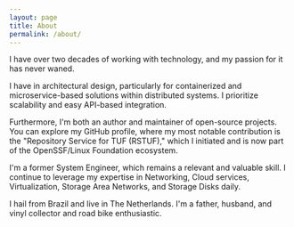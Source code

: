 ```yaml
---
layout: page
title: About
permalink: /about/
---
```


I have over two decades of working with technology, and my passion for it has
never waned.

I have in architectural design, particularly for containerized and
microservice-based solutions within distributed systems. I prioritize
scalability and easy API-based integration.

Furthermore, I'm both an author and maintainer of open-source projects. You
can explore my GitHub profile, where my most notable contribution is the
"Repository Service for TUF (RSTUF)," which I initiated and is now part of the
OpenSSF/Linux Foundation ecosystem.

I'm a former System Engineer, which remains a relevant and valuable skill. I
continue to leverage my expertise in Networking, Cloud services,
Virtualization, Storage Area Networks, and Storage Disks daily.

I hail from Brazil and live in The Netherlands.
I'm a father, husband, and vinyl collector and road bike enthusiastic.